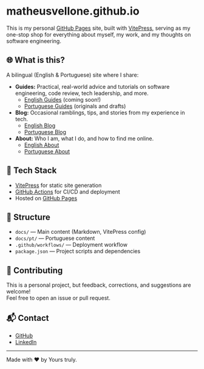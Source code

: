 # matheusvellone.github.io

This is my personal [GitHub Pages](https://pages.github.com/) site, built with [VitePress](https://vitepress.dev), serving as my one-stop shop for everything about myself, my work, and my thoughts on software engineering.

## 🌐 What is this?

A bilingual (English & Portuguese) site where I share:

- **Guides:** Practical, real-world advice and tutorials on software engineering, code review, tech leadership, and more.
  - [English Guides](docs/guides.md) (coming soon!)
  - [Portuguese Guides](docs/pt/guides/index.md) (originals and drafts)
- **Blog:** Occasional ramblings, tips, and stories from my experience in tech.
  - [English Blog](docs/blog.md)
  - [Portuguese Blog](docs/pt/blog/index.md)
- **About:** Who I am, what I do, and how to find me online.
  - [English About](docs/about.md)
  - [Portuguese About](docs/pt/about.md)

## 🚀 Tech Stack

- [VitePress](https://vitepress.dev) for static site generation
- [GitHub Actions](.github/workflows/deploy.yml) for CI/CD and deployment
- Hosted on [GitHub Pages](https://matheusvellone.github.io)

## 📁 Structure

- `docs/` — Main content (Markdown, VitePress config)
- `docs/pt/` — Portuguese content
- `.github/workflows/` — Deployment workflow
- `package.json` — Project scripts and dependencies

## 📝 Contributing

This is a personal project, but feedback, corrections, and suggestions are welcome!  
Feel free to open an issue or pull request.

## 📬 Contact

- [GitHub](https://github.com/matheusvellone)
- [LinkedIn](https://www.linkedin.com/in/matheusvellone/)

---

Made with ❤️ by Yours truly.

